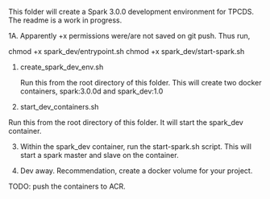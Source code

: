 This folder will create a Spark 3.0.0 development environment for TPCDS.  The readme is a work in progress.

1A. Apparently +x permissions were/are not saved on git push. Thus run,   

chmod +x spark_dev/entrypoint.sh
chmod +x spark_dev/start-spark.sh

1.  create_spark_dev_env.sh

    Run this from the root directory of this folder.    This will create two docker containers, spark:3.0.0d and spark_dev:1.0

2. start_dev_containers.sh

Run this from the root directory of this folder.  It will start the spark_dev container.

3.  Within the spark_dev container, run the start-spark.sh script.  This will start a spark master and slave on the container.

4.  Dev away.  Recommendation, create a docker volume for your project.

TODO: push the containers to ACR.
